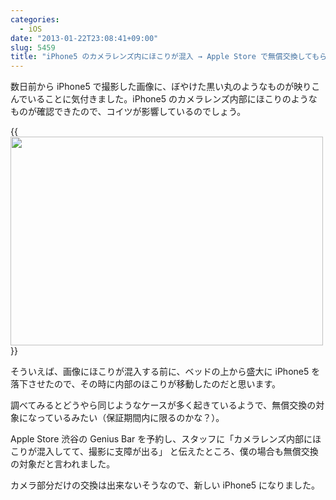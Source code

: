 ```yaml
---
categories:
  - iOS
date: "2013-01-22T23:08:41+09:00"
slug: 5459
title: "iPhone5 のカメラレンズ内にほこりが混入 → Apple Store で無償交換してもらいました"
---
```


数日前から iPhone5 で撮影した画像に、ぼやけた黒い丸のようなものが映りこんでいることに気付きました。iPhone5 のカメラレンズ内部にほこりのようなものが確認できたので、コイツが影響しているのでしょう。

{{<img alt="" src="/images/2013/01/5459_1.png" width="500" height="334">}}

そういえば、画像にほこりが混入する前に、ベッドの上から盛大に iPhone5 を落下させたので、その時に内部のほこりが移動したのだと思います。

調べてみるとどうやら同じようなケースが多く起きているようで、無償交換の対象になっているみたい（保証期間内に限るのかな？）。

Apple Store 渋谷の Genius Bar を予約し、スタッフに「カメラレンズ内部にほこりが混入してて、撮影に支障が出る」 と伝えたところ、僕の場合も無償交換の対象だと言われました。

カメラ部分だけの交換は出来ないそうなので、新しい iPhone5 になりました。
